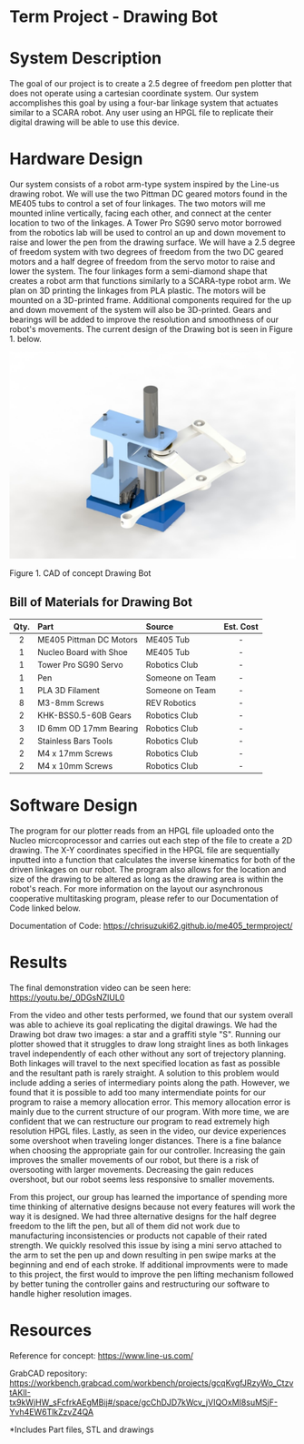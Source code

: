 # Term Project - Drawing Bot

# System Description

The goal of our project is to create a 2.5 degree of freedom pen plotter that does not operate using a cartesian coordinate system. Our system accomplishes this goal by using a four-bar linkage system that actuates similar to a SCARA robot. Any user using an HPGL file to replicate their digital drawing will be able to use this device.


# Hardware Design

Our system consists of a robot arm-type system inspired by the Line-us drawing robot. We will use the two Pittman DC geared motors found in the ME405 tubs to control a set of four linkages. The two motors will me mounted inline vertically, facing each other, and connect at the center location to two of the linkages. A Tower Pro SG90 servo motor borrowed from the robotics lab will be used to control an up and down movement to raise and lower the pen from the drawing surface. We will have a 2.5 degree of freedom system with two degrees of freedom from the two DC geared motors and a half degree of freedom from the servo motor to raise and lower the system. The four linkages form a semi-diamond shape that creates a robot arm that functions similarly to a SCARA-type robot arm. We plan on 3D printing the linkages from PLA plastic. The motors will be mounted on a 3D-printed frame. Additional components required for the up and down movement of the system will also be 3D-printed. Gears and bearings will be added to improve the resolution and smoothness of our robot's movements. The current design of the Drawing bot is seen in Figure 1. below.


![test](CAD.JPG)

Figure 1. CAD of concept Drawing Bot

## Bill of Materials for Drawing Bot

| Qty. | Part                    | Source                | Est. Cost |
|:----:|:----------------------  |:----------------------|:---------:|
|  2   | ME405 Pittman DC Motors | ME405 Tub             |     -     |
|  1   | Nucleo Board with Shoe  | ME405 Tub             |     -     |
|  1   | Tower Pro SG90 Servo   | Robotics Club         |     -     |
|  1   | Pen                     | Someone on Team       |     -     |
|  1   | PLA 3D Filament         | Someone on Team       |     -     |
|  8   | M3-8mm Screws           | REV Robotics          |     -     |
|  2   | KHK-BSS0.5-60B Gears    | Robotics Club         |     -     |
|  3   | ID 6mm OD 17mm Bearing  | Robotics Club         |     -     |
|  2   | Stainless Bars Tools    | Robotics Club         |     -     |
|  2   | M4 x 17mm Screws        | Robotics Club         |     -     |
|  2   | M4 x 10mm Screws        | Robotics Club         |     -     |

# Software Design

The program for our plotter reads from an HPGL file uploaded onto the Nucleo micrcoprocessor and carries out each step of the file to create a 2D drawing. The X-Y coordinates specified in the HPGL file are sequentially inputted into a function that calculates the inverse kinematics for both of the driven linkages on our robot. The program also allows for the location and size of the drawing to be altered as long as the drawing area is within the robot's reach. For more information on the layout our asynchronous cooperative multitasking program, please refer to our Documentation of Code linked below.

Documentation of Code: https://chrisuzuki62.github.io/me405_termproject/

# Results

The final demonstration video can be seen here: https://youtu.be/_0DGsNZlUL0

From the video and other tests performed, we found that our system overall was able to achieve its goal replicating the digital drawings. We had the Drawing bot draw two images: a star and a graffiti style "S". Running our plotter showed that it struggles to draw long straight lines as both linkages travel independently of each other without any sort of trejectory planning. Both linkages will travel to the next specified location as fast as possible and the resultant path is rarely straight.  A solution to this problem would include adding a series of intermediary points along the path. However, we found that it is possible to add too many intermendiate points for our program to raise a memory allocation error. This memory allocation error is mainly due to the current structure of our program. With more time, we are confident that we can restructure our program to read extremely high resolution HPGL files. Lastly, as seen in the video, our device experiences some overshoot when traveling longer distances. There is a fine balance when choosing the appropriate gain for our controller. Increasing the gain improves the smaller movements of our robot, but there is a risk of oversooting with larger movements. Decreasing the gain reduces overshoot, but our robot seems less responsive to smaller movements.

From this project, our group has learned the importance of spending more time thinking of alternative designs because not every features will work the way it is designed. We had three alternative designs for the half degree freedom to the lift the pen, but all of them did not work due to manufacturing inconsistencies or products not capable of their rated strength. We quickly resolved this issue by ising a mini servo attached to the arm to set the pen up and down resulting in pen swipe marks at the beginning and end of each stroke. If additional improvments were to made to this project, the first would to improve the pen lifting mechanism followed by better tuning the controller gains and restructuring our software to handle higher resolution images.

# Resources
Reference for concept: https://www.line-us.com/

GrabCAD repository: https://workbench.grabcad.com/workbench/projects/gcqKvgfJRzyWo_CtzvtAKlI-tx9kWjHW_sFcfrkAEgMBij#/space/gcChDJD7kWcv_jVIQOxMI8suMSjF-Yvh4EW6TlkZzvZ4QA

*Includes Part files, STL and drawings
